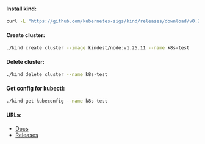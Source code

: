 #### Install kind:
```bash
curl -L "https://github.com/kubernetes-sigs/kind/releases/download/v0.20.0/kind-linux-amd64" -o kind && chmod +x kind
```

#### Create cluster:
```bash
./kind create cluster --image kindest/node:v1.25.11 --name k8s-test
```

#### Delete cluster:
```bash
./kind delete cluster --name k8s-test
```

#### Get config for kubectl:
```bash
./kind get kubeconfig --name k8s-test
```

#### URLs:
- [Docs](https://kind.sigs.k8s.io/docs/user/quick-start/)
- [Releases](https://github.com/kubernetes-sigs/kind/releases)
